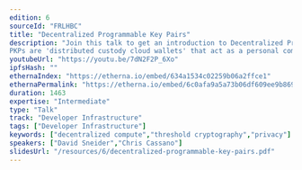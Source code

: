 ```yaml
---
edition: 6
sourceId: "FRLHBC"
title: "Decentralized Programmable Key Pairs"
description: "Join this talk to get an introduction to Decentralized Programable Key Pairs (PKPs), by Lit Protocol.
PKPs are 'distributed custody cloud wallets' that act as a personal compute platform that can write to a variety of state machines (e.g Ethereum, IPFS) because they are 'smart contracts with a secret' that can make arbitrary HTTP requests and use that data in the computation."
youtubeUrl: "https://youtu.be/7dN2F2P_6Xo"
ipfsHash: ""
ethernaIndex: "https://etherna.io/embed/634a1534c02259b06a2ffce1"
ethernaPermalink: "https://etherna.io/embed/6c0afa9a5a73b06df609ee9b86900fdc42b612eb0a0aca6a9fd8cb7d3ec23a0f"
duration: 1463
expertise: "Intermediate"
type: "Talk"
track: "Developer Infrastructure"
tags: ["Developer Infrastructure"]
keywords: ["decentralized compute","threshold cryptography","privacy"]
speakers: ["David Sneider","Chris Cassano"]
slidesUrl: "/resources/6/decentralized-programmable-key-pairs.pdf"
---
```

